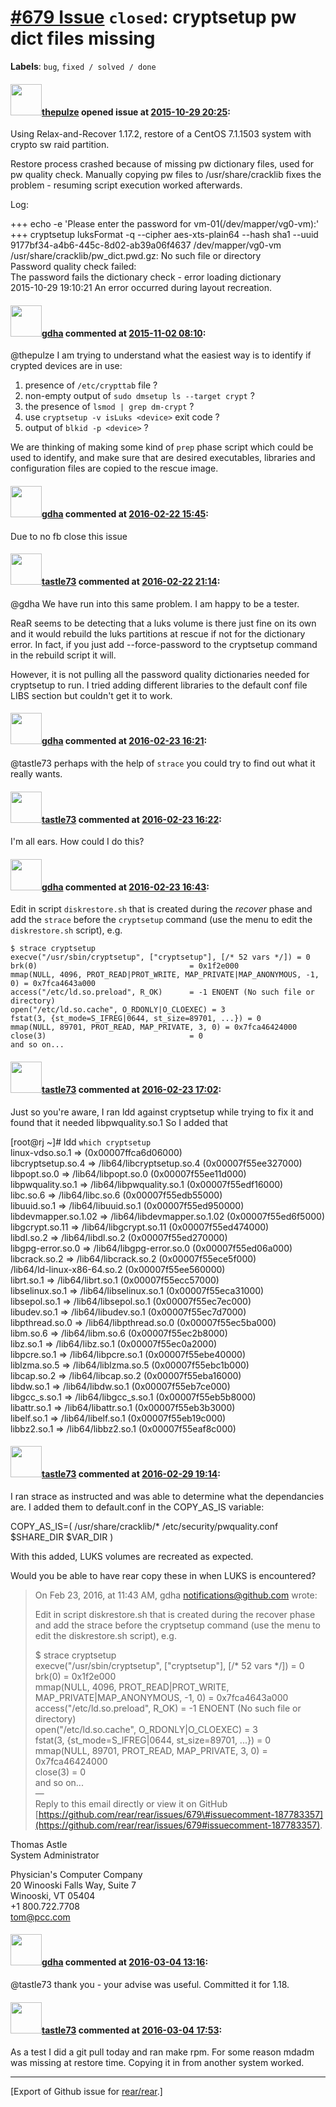 [\#679 Issue](https://github.com/rear/rear/issues/679) `closed`: cryptsetup pw dict files missing
=================================================================================================

**Labels**: `bug`, `fixed / solved / done`

#### <img src="https://avatars.githubusercontent.com/u/15386379?v=4" width="50">[thepulze](https://github.com/thepulze) opened issue at [2015-10-29 20:25](https://github.com/rear/rear/issues/679):

Using Relax-and-Recover 1.17.2, restore of a CentOS 7.1.1503 system with
crypto sw raid partition.

Restore process crashed because of missing pw dictionary files, used for
pw quality check. Manually copying pw files to /usr/share/cracklib fixes
the problem - resuming script execution worked afterwards.

Log:

+++ echo -e 'Please enter the password for vm-01(/dev/mapper/vg0-vm):'  
+++ cryptsetup luksFormat -q --cipher aes-xts-plain64 --hash sha1 --uuid
9177bf34-a4b6-445c-8d02-ab39a06f4637 /dev/mapper/vg0-vm  
/usr/share/cracklib/pw\_dict.pwd.gz: No such file or directory  
Password quality check failed:  
The password fails the dictionary check - error loading dictionary  
2015-10-29 19:10:21 An error occurred during layout recreation.

#### <img src="https://avatars.githubusercontent.com/u/888633?u=cdaeb31efcc0048d3619651aa18dd4b76e636b21&v=4" width="50">[gdha](https://github.com/gdha) commented at [2015-11-02 08:10](https://github.com/rear/rear/issues/679#issuecomment-152947485):

@thepulze I am trying to understand what the easiest way is to identify
if crypted devices are in use:

1.  presence of `/etc/crypttab` file ?
2.  non-empty output of `sudo dmsetup ls --target crypt` ?
3.  the presence of `lsmod | grep dm-crypt` ?
4.  use `cryptsetup -v isLuks <device>` exit code ?
5.  output of `blkid -p <device>` ?

We are thinking of making some kind of `prep` phase script which could
be used to identify, and make sure that are desired executables,
libraries and configuration files are copied to the rescue image.

#### <img src="https://avatars.githubusercontent.com/u/888633?u=cdaeb31efcc0048d3619651aa18dd4b76e636b21&v=4" width="50">[gdha](https://github.com/gdha) commented at [2016-02-22 15:45](https://github.com/rear/rear/issues/679#issuecomment-187238070):

Due to no fb close this issue

#### <img src="https://avatars.githubusercontent.com/u/2339489?u=3fa466e43b76a8a55d71df34fc5ab1ba7efc631f&v=4" width="50">[tastle73](https://github.com/tastle73) commented at [2016-02-22 21:14](https://github.com/rear/rear/issues/679#issuecomment-187386550):

@gdha We have run into this same problem. I am happy to be a tester.

ReaR seems to be detecting that a luks volume is there just fine on its
own and it would rebuild the luks partitions at rescue if not for the
dictionary error. In fact, if you just add --force-password to the
cryptsetup command in the rebuild script it will.

However, it is not pulling all the password quality dictionaries needed
for cryptsetup to run. I tried adding different libraries to the default
conf file LIBS section but couldn't get it to work.

#### <img src="https://avatars.githubusercontent.com/u/888633?u=cdaeb31efcc0048d3619651aa18dd4b76e636b21&v=4" width="50">[gdha](https://github.com/gdha) commented at [2016-02-23 16:21](https://github.com/rear/rear/issues/679#issuecomment-187770782):

@tastle73 perhaps with the help of `strace` you could try to find out
what it really wants.

#### <img src="https://avatars.githubusercontent.com/u/2339489?u=3fa466e43b76a8a55d71df34fc5ab1ba7efc631f&v=4" width="50">[tastle73](https://github.com/tastle73) commented at [2016-02-23 16:22](https://github.com/rear/rear/issues/679#issuecomment-187771201):

I'm all ears. How could I do this?

#### <img src="https://avatars.githubusercontent.com/u/888633?u=cdaeb31efcc0048d3619651aa18dd4b76e636b21&v=4" width="50">[gdha](https://github.com/gdha) commented at [2016-02-23 16:43](https://github.com/rear/rear/issues/679#issuecomment-187783357):

Edit in script `diskrestore.sh` that is created during the *recover*
phase and add the `strace` before the `cryptsetup` command (use the menu
to edit the `diskrestore.sh` script), e.g.

    $ strace cryptsetup 
    execve("/usr/sbin/cryptsetup", ["cryptsetup"], [/* 52 vars */]) = 0
    brk(0)                                  = 0x1f2e000
    mmap(NULL, 4096, PROT_READ|PROT_WRITE, MAP_PRIVATE|MAP_ANONYMOUS, -1, 0) = 0x7fca4643a000
    access("/etc/ld.so.preload", R_OK)      = -1 ENOENT (No such file or directory)
    open("/etc/ld.so.cache", O_RDONLY|O_CLOEXEC) = 3
    fstat(3, {st_mode=S_IFREG|0644, st_size=89701, ...}) = 0
    mmap(NULL, 89701, PROT_READ, MAP_PRIVATE, 3, 0) = 0x7fca46424000
    close(3)                                = 0
    and so on...

#### <img src="https://avatars.githubusercontent.com/u/2339489?u=3fa466e43b76a8a55d71df34fc5ab1ba7efc631f&v=4" width="50">[tastle73](https://github.com/tastle73) commented at [2016-02-23 17:02](https://github.com/rear/rear/issues/679#issuecomment-187792374):

Just so you're aware, I ran ldd against cryptsetup while trying to fix
it and found that it needed libpwquality.so.1 So I added that

\[root@rj ~\]\# ldd `which cryptsetup`  
linux-vdso.so.1 =&gt; (0x00007ffca6d06000)  
libcryptsetup.so.4 =&gt; /lib64/libcryptsetup.so.4
(0x00007f55ee327000)  
libpopt.so.0 =&gt; /lib64/libpopt.so.0 (0x00007f55ee11d000)  
libpwquality.so.1 =&gt; /lib64/libpwquality.so.1 (0x00007f55edf16000)  
libc.so.6 =&gt; /lib64/libc.so.6 (0x00007f55edb55000)  
libuuid.so.1 =&gt; /lib64/libuuid.so.1 (0x00007f55ed950000)  
libdevmapper.so.1.02 =&gt; /lib64/libdevmapper.so.1.02
(0x00007f55ed6f5000)  
libgcrypt.so.11 =&gt; /lib64/libgcrypt.so.11 (0x00007f55ed474000)  
libdl.so.2 =&gt; /lib64/libdl.so.2 (0x00007f55ed270000)  
libgpg-error.so.0 =&gt; /lib64/libgpg-error.so.0 (0x00007f55ed06a000)  
libcrack.so.2 =&gt; /lib64/libcrack.so.2 (0x00007f55ece5f000)  
/lib64/ld-linux-x86-64.so.2 (0x00007f55ee560000)  
librt.so.1 =&gt; /lib64/librt.so.1 (0x00007f55ecc57000)  
libselinux.so.1 =&gt; /lib64/libselinux.so.1 (0x00007f55eca31000)  
libsepol.so.1 =&gt; /lib64/libsepol.so.1 (0x00007f55ec7ec000)  
libudev.so.1 =&gt; /lib64/libudev.so.1 (0x00007f55ec7d7000)  
libpthread.so.0 =&gt; /lib64/libpthread.so.0 (0x00007f55ec5ba000)  
libm.so.6 =&gt; /lib64/libm.so.6 (0x00007f55ec2b8000)  
libz.so.1 =&gt; /lib64/libz.so.1 (0x00007f55ec0a2000)  
libpcre.so.1 =&gt; /lib64/libpcre.so.1 (0x00007f55ebe40000)  
liblzma.so.5 =&gt; /lib64/liblzma.so.5 (0x00007f55ebc1b000)  
libcap.so.2 =&gt; /lib64/libcap.so.2 (0x00007f55eba16000)  
libdw.so.1 =&gt; /lib64/libdw.so.1 (0x00007f55eb7ce000)  
libgcc\_s.so.1 =&gt; /lib64/libgcc\_s.so.1 (0x00007f55eb5b8000)  
libattr.so.1 =&gt; /lib64/libattr.so.1 (0x00007f55eb3b3000)  
libelf.so.1 =&gt; /lib64/libelf.so.1 (0x00007f55eb19c000)  
libbz2.so.1 =&gt; /lib64/libbz2.so.1 (0x00007f55eaf8c000)

#### <img src="https://avatars.githubusercontent.com/u/2339489?u=3fa466e43b76a8a55d71df34fc5ab1ba7efc631f&v=4" width="50">[tastle73](https://github.com/tastle73) commented at [2016-02-29 19:14](https://github.com/rear/rear/issues/679#issuecomment-190339589):

I ran strace as instructed and was able to determine what the
dependancies are. I added them to default.conf in the COPY\_AS\_IS
variable:

COPY\_AS\_IS=( /usr/share/cracklib/\* /etc/security/pwquality.conf
$SHARE\_DIR $VAR\_DIR )

With this added, LUKS volumes are recreated as expected.

Would you be able to have rear copy these in when LUKS is encountered?

> On Feb 23, 2016, at 11:43 AM, gdha <notifications@github.com> wrote:
>
> Edit in script diskrestore.sh that is created during the recover phase
> and add the strace before the cryptsetup command (use the menu to edit
> the diskrestore.sh script), e.g.
>
> $ strace cryptsetup  
> execve("/usr/sbin/cryptsetup", \["cryptsetup"\], \[/\* 52 vars \*/\])
> = 0  
> brk(0) = 0x1f2e000  
> mmap(NULL, 4096, PROT\_READ|PROT\_WRITE, MAP\_PRIVATE|MAP\_ANONYMOUS,
> -1, 0) = 0x7fca4643a000  
> access("/etc/ld.so.preload", R\_OK) = -1 ENOENT (No such file or
> directory)  
> open("/etc/ld.so.cache", O\_RDONLY|O\_CLOEXEC) = 3  
> fstat(3, {st\_mode=S\_IFREG|0644, st\_size=89701, ...}) = 0  
> mmap(NULL, 89701, PROT\_READ, MAP\_PRIVATE, 3, 0) = 0x7fca46424000  
> close(3) = 0  
> and so on...  
> —  
> Reply to this email directly or view it on GitHub
> [https://github.com/rear/rear/issues/679\#issuecomment-187783357](https://github.com/rear/rear/issues/679#issuecomment-187783357).

Thomas Astle  
System Administrator

Physician's Computer Company  
20 Winooski Falls Way, Suite 7  
Winooski, VT 05404  
+1 800.722.7708  
<tom@pcc.com>

#### <img src="https://avatars.githubusercontent.com/u/888633?u=cdaeb31efcc0048d3619651aa18dd4b76e636b21&v=4" width="50">[gdha](https://github.com/gdha) commented at [2016-03-04 13:16](https://github.com/rear/rear/issues/679#issuecomment-192280536):

@tastle73 thank you - your advise was useful. Committed it for 1.18.

#### <img src="https://avatars.githubusercontent.com/u/2339489?u=3fa466e43b76a8a55d71df34fc5ab1ba7efc631f&v=4" width="50">[tastle73](https://github.com/tastle73) commented at [2016-03-04 17:53](https://github.com/rear/rear/issues/679#issuecomment-192379400):

As a test I did a git pull today and ran make rpm. For some reason mdadm
was missing at restore time. Copying it in from another system worked.

------------------------------------------------------------------------

\[Export of Github issue for
[rear/rear](https://github.com/rear/rear).\]
